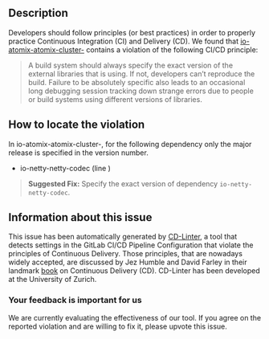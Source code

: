 
## Description
Developers should follow principles (or best practices) in order to properly practice Continuous Integration (CI) and Delivery (CD).
We found that [io-atomix-atomix-cluster-](https://gitlab.com/atomix-io/atomix/blob/master/.gitlab-ci.yml) contains a violation of the following CI/CD principle:

> A build system should always specify the exact version of the external libraries that is using.
If not, developers can’t reproduce the build. Failure to be absolutely specific also leads to an occasional long debugging session tracking down strange errors due to people or build systems using different versions of libraries.

## How to locate the violation

In io-atomix-atomix-cluster-, for the following dependency only the major release is specified in the version number.

* io-netty-netty-codec (line )

> **Suggested Fix:** Specify the exact version of dependency `io-netty-netty-codec`.

## Information about this issue

This issue has been automatically generated by [CD-Linter](https://gitlab.com/Jancso/configuration-analytics), a tool that detects settings in the GitLab CI/CD Pipeline Configuration that violate the principles of Continuous Delivery. Those principles, that are nowadays widely accepted, are discussed by Jez Humble and David Farley in their landmark [book](https://www.oreilly.com/library/view/continuous-delivery-reliable/9780321670250/) on Continuous Delivery (CD). CD-Linter has been developed at the University of Zurich.

### Your feedback is important for us
We are currently evaluating the effectiveness of our tool. If you agree on the reported violation and are willing to fix it, please upvote this issue.